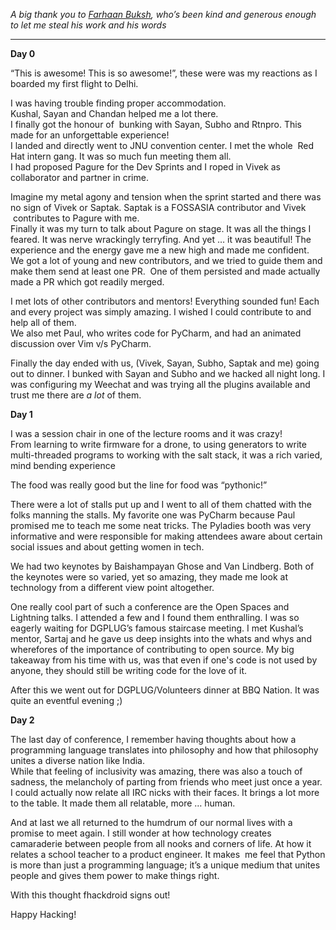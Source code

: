 *A big thank you to [Farhaan Buksh][1], who’s been kind and generous enough to let me steal his work and his words*


---

**Day 0**

“This is awesome! This is so awesome!”, these were was my reactions as I boarded my first flight to Delhi.  

I was having trouble finding proper accommodation.  
Kushal, Sayan and Chandan helped me a lot there.  
I finally got the honour of  bunking with Sayan, Subho and Rtnpro. This made for an unforgettable experience!  
I landed and directly went to JNU convention center. I met the whole  Red Hat intern gang. It was so much fun meeting them all.  
I had proposed Pagure for the Dev Sprints and I roped in Vivek as collaborator and partner in crime.

Imagine my metal agony and tension when the sprint started and there was no sign of Vivek or Saptak. Saptak is a FOSSASIA contributor and Vivek  contributes to Pagure with me.  
Finally it was my turn to talk about Pagure on stage.
It was all the things I feared. It was nerve wrackingly terryfing.
And yet … it was beautiful!
The experience and the energy gave me a new high and made me confident.  
We got a lot of young and new contributors, and we tried to guide them and make them send at least one PR.  One of them persisted and made actually made a PR which got readily merged.

I met lots of other contributors and mentors!
Everything sounded fun! Each and every project was simply amazing. 
I wished I could contribute to and help all of them.  
We also met Paul, who writes code for PyCharm, and had an animated discussion over Vim v/s PyCharm.

Finally the day ended with us, (Vivek, Sayan, Subho, Saptak and me) going out to dinner. I bunked with Sayan and Subho and we hacked all night long. I was configuring my Weechat and was trying all the plugins available and trust me there are *a lot* of them.

**Day 1**

I was a session chair in one of the lecture rooms and it was crazy!  
From learning to write firmware for a drone, to using generators to write multi-threaded programs to working with the  salt stack, it was a rich varied, mind bending experience

The food was really good but the line for food was “pythonic!”

There were a lot of stalls put up and I went to all of them chatted with the folks manning the stalls. My favorite one was PyCharm because Paul promised me to teach me some neat tricks.
The Pyladies booth was very informative and were responsible for making attendees aware about certain social issues and about getting women in tech.

We had two keynotes by Baishampayan Ghose and Van Lindberg. Both of the keynotes were so varied, yet so amazing,  they made me look at technology from a different view point altogether.

One really cool part of such a conference are the Open Spaces and Lightning talks. I attended a few and I found them enthralling. I was so eagerly waiting for DGPLUG’s famous staircase meeting. I met Kushal’s mentor, Sartaj and he gave us deep insights into the  whats and whys and wherefores of the importance of contributing to open source. My big takeaway from his time with us, was that even if one's code is not used by anyone, they should still be writing code for the love of  it.

After this we went out for DGPLUG/Volunteers dinner at BBQ Nation. It was quite an eventful evening ;)

**Day 2** 

The last day of conference, I remember having thoughts about how a programming language translates into philosophy and how that philosophy unites a diverse nation like India.  
While that feeling of inclusivity was amazing, there was also a touch of sadness, the melancholy of parting from friends who meet just once a year.  
I could actually now relate all IRC nicks with their faces. It  brings a lot more to the table. It made them all relatable, more … human.

And at last we all returned to the humdrum of our normal lives with a promise to meet again. I still wonder at how technology creates camaraderie between people from all nooks and corners of life. At how it relates a school teacher to a product engineer. It makes  me feel that Python is more than just a programming language; it’s a unique medium that unites people and gives them power to make things right.

With this thought fhackdroid signs out!

Happy Hacking!
















[1]: https://farhaanbukhsh.wordpress.com
